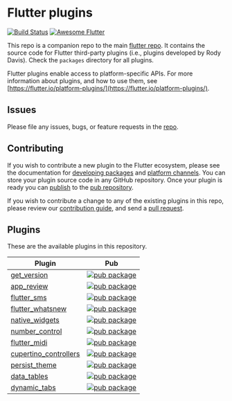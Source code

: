 # Flutter plugins

[![Build Status](https://api.cirrus-ci.com/github/AppleEducate/plugins.svg)](https://cirrus-ci.com/github/flutter/plugins/master)
<a href="https://github.com/Solido/awesome-flutter">
   <img alt="Awesome Flutter" src="https://img.shields.io/badge/Awesome-Flutter-blue.svg?longCache=true&style=flat-square" />
</a>

This repo is a companion repo to the main [flutter
repo](https://github.com/flutter/flutter). It contains the source code for
Flutter third-party plugins (i.e., plugins developed by Rody Davis).
Check the `packages` directory for all plugins.

Flutter plugins enable access to platform-specific APIs. For more information
about plugins, and how to use them, see
[https://flutter.io/platform-plugins/](https://flutter.io/platform-plugins/).

## Issues

Please file any issues, bugs, or feature requests in the [
repo](https://github.com/AppleEducate/plugins/issues/new).

## Contributing

If you wish to contribute a new plugin to the Flutter ecosystem, please
see the documentation for [developing packages](https://flutter.io/developing-packages/) and
[platform channels](https://flutter.io/platform-channels/). You can store
your plugin source code in any GitHub repository. Once your plugin
is ready you can [publish](https://flutter.io/developing-packages/#publish)
to the [pub repository](https://pub.dartlang.org/).

If you wish to contribute a change to any of the existing plugins in this repo,
please review our [contribution guide](https://github.com/AppleEducate/plugins/blob/master/CONTRIBUTING.md),
and send a [pull request](https://github.com/AppleEducate/plugins/pulls).

## Plugins
These are the available plugins in this repository.

| Plugin | Pub |
|--------|-----|
| [get_version](./packages/get_version/) | [![pub package](https://img.shields.io/pub/v/get_version.svg)](https://pub.dartlang.org/packages/get_version) |
| [app_review](./packages/app_review/) | [![pub package](https://img.shields.io/pub/v/app_review.svg)](https://pub.dartlang.org/packages/app_review) |
| [flutter_sms](./packages/flutter_sms/) | [![pub package](https://img.shields.io/pub/v/flutter_sms.svg)](https://pub.dartlang.org/packages/flutter_sms) |
| [flutter_whatsnew](./packages/flutter_whatsnew/) | [![pub package](https://img.shields.io/pub/v/flutter_whatsnew.svg)](https://pub.dartlang.org/packages/flutter_whatsnew) |
| [native_widgets](./packages/native_widgets/) | [![pub package](https://img.shields.io/pub/v/native_widgets.svg)](https://pub.dartlang.org/packages/native_widgets) |
| [number_control](./packages/number_control/) | [![pub package](https://img.shields.io/pub/v/number_control.svg)](https://pub.dartlang.org/packages/number_control) |
| [flutter_midi](./packages/flutter_midi/) | [![pub package](https://img.shields.io/pub/v/flutter_midi.svg)](https://pub.dartlang.org/packages/flutter_midi) |
| [cupertino_controllers](./packages/cupertino_controllers/) | [![pub package](https://img.shields.io/pub/v/cupertino_controllers.svg)](https://pub.dartlang.org/packages/cupertino_controllers) |
| [persist_theme](./packages/persist_theme/) | [![pub package](https://img.shields.io/pub/v/persist_theme.svg)](https://pub.dartlang.org/packages/persist_theme) |
| [data_tables](./packages/data_tables/) | [![pub package](https://img.shields.io/pub/v/data_tables.svg)](https://pub.dartlang.org/packages/data_tables) |
| [dynamic_tabs](./packages/dynamic_tabs/) | [![pub package](https://img.shields.io/pub/v/dynamic_tabs.svg)](https://pub.dartlang.org/packages/dynamic_tabs) |